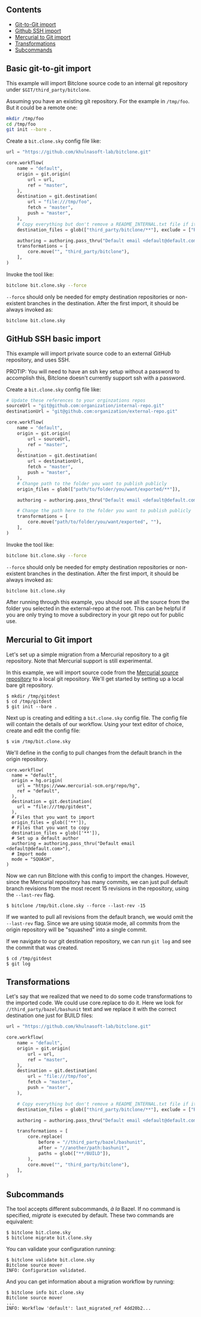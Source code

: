 ## Contents
  - [Git-to-Git import](#basic-git-to-git-import)
  - [Github SSH import](#github-ssh-basic-import)
  - [Mercurial to Git import](#mercurial-to-git-import)
  - [Transformations](#transformations)
  - [Subcommands](#subcommands)

## Basic git-to-git import

This example will import Bitclone source code to an internal git repository
under ``$GIT/third_party/bitclone``.

Assuming you have an existing git repository. For the example in ``/tmp/foo``. But it could be
a remote one:

```bash
mkdir /tmp/foo
cd /tmp/foo
git init --bare .
```

Create a ``bit.clone.sky`` config file like:

```python
url = "https://github.com/khulnasoft-lab/bitclone.git"

core.workflow(
    name = "default",
    origin = git.origin(
        url = url,
        ref = "master",
    ),
    destination = git.destination(
        url = "file:///tmp/foo",
        fetch = "master",
        push = "master",
    ),
    # Copy everything but don't remove a README_INTERNAL.txt file if it exists.
    destination_files = glob(["third_party/bitclone/**"], exclude = ["README_INTERNAL.txt"]),

    authoring = authoring.pass_thru("Default email <default@default.com>"),
    transformations = [
	    core.move("", "third_party/bitclone"),
	],
)
```

Invoke the tool like:

```bash
bitclone bit.clone.sky --force
```

``--force`` should only be needed for empty destination repositories or non-existent
branches in the destination. After the first import, it should be always invoked as:

```
bitclone bit.clone.sky
```

## GitHub SSH basic import

This example will import private source code to an external GitHub repository, and uses SSH.

PROTIP: You will need to have an ssh key setup without a password to accomplish this, Bitclone doesn't
currently support ssh with a password.

Create a ``bit.clone.sky`` config file like:

```python
# Update these references to your orginzations repos
sourceUrl = "git@github.com:organization/internal-repo.git"
destinationUrl = "git@github.com:organization/external-repo.git"

core.workflow(
    name = "default",
    origin = git.origin(
        url = sourceUrl,
        ref = "master",
    ),
    destination = git.destination(
        url = destinationUrl,
        fetch = "master",
        push = "master",
    ),
    # Change path to the folder you want to publish publicly
    origin_files = glob(["path/to/folder/you/want/exported/**"]),

    authoring = authoring.pass_thru("Default email <default@default.com>"),

    # Change the path here to the folder you want to publish publicly
    transformations = [
	    core.move("path/to/folder/you/want/exported", ""),
	],
)
```

Invoke the tool like:

```bash
bitclone bit.clone.sky --force
```

``--force`` should only be needed for empty destination repositories or non-existent
branches in the destination. After the first import, it should be always invoked as:

```
bitclone bit.clone.sky
```

After running through this example, you should see all the source from
the folder you selected in the external-repo at the root. This can be helpful if you
are only trying to move a subdirectory in your git repo out for public use.

## Mercurial to Git import
Let's set up a simple migration from a Mercurial repository to a git repository. Note that Mercurial
support is still experimental.

In this example, we will import source code from the
[Mercurial source repository](https://www.mercurial-scm.org/repo/hg/) to a local git repository.
We'll get started by setting up a local bare git repository.

```
$ mkdir /tmp/gitdest
$ cd /tmp/gitdest
$ git init --bare .
```
Next up is creating and editing a `bit.clone.sky` config file. The config file will contain the
details of our workflow. Using your text editor of choice, create and edit the config file:
```
$ vim /tmp/bit.clone.sky
```
We'll define in the config to pull changes from the default branch in the origin repository.
```
core.workflow(
  name = "default",
  origin = hg.origin(
    url = "https://www.mercurial-scm.org/repo/hg",
    ref = "default",
  ),
  destination = git.destination(
    url = "file:///tmp/gitdest",
  ),
  # Files that you want to import
  origin_files = glob(['**']),
  # Files that you want to copy
  destination_files = glob(['**']),
  # Set up a default author
  authoring = authoring.pass_thru("Default email <default@default.com>"),
  # Import mode
  mode = "SQUASH",
)
```
Now we can run Bitclone with this config to import the changes. However, since the Mercurial
repository has many commits, we can just pull default branch revisions from the most recent 15
revisions in the repository, using the `--last-rev` flag.

```
$ bitclone /tmp/bit.clone.sky --force --last-rev -15
```
If we wanted to pull all revisions from the default branch, we would omit the `--last-rev` flag.
Since we are using `SQUASH` mode, all commits from the origin repository will be "squashed" into a
single commit.

If we navigate to our git destination repository, we can run `git log` and see the commit that
was created.
```
$ cd /tmp/gitdest
$ git log
```


## Transformations

Let's say that we realized that we need to do some code transformations to the imported code.
We could use core.replace to do it. Here we look for ``//third_party/bazel/bashunit`` text
and we replace it with the correct destination one just for BUILD files:


```python
url = "https://github.com/khulnasoft-lab/bitclone.git"

core.workflow(
    name = "default",
    origin = git.origin(
        url = url,
        ref = "master",
    ),
    destination = git.destination(
        url = "file:///tmp/foo",
        fetch = "master",
        push = "master",
    ),

    # Copy everything but don't remove a README_INTERNAL.txt file if it exists.
    destination_files = glob(["third_party/bitclone/**"], exclude = ["README_INTERNAL.txt"]),

    authoring = authoring.pass_thru("Default email <default@default.com>"),

    transformations = [
        core.replace(
            before = "//third_party/bazel/bashunit",
            after = "//another/path:bashunit",
            paths = glob(["**/BUILD"]),
        ),
        core.move("", "third_party/bitclone"),
    ],
)
```

## Subcommands

The tool accepts different subcommands, _à la_ Bazel. If no
command is specified, *migrate* is executed by default. These two commands are
equivalent:

```shell
$ bitclone bit.clone.sky
$ bitclone migrate bit.clone.sky
```

You can validate your configuration running:

```shell
$ bitclone validate bit.clone.sky
Bitclone source mover
INFO: Configuration validated.
```

And you can get information about a migration workflow by running:

```shell
$ bitclone info bit.clone.sky
Bitclone source mover
...
INFO: Workflow 'default': last_migrated_ref 4dd20b2...
```
